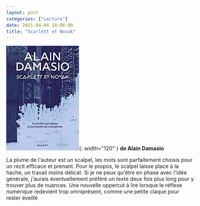 ```yaml
---
layout: post
categories: ["Lecture"]
date: 2021-04-04 10:06:00
title: "Scarlett et Novak"
---
```


![couverture](/assets/images/couv_lecture/scarlettnovak.webp){: width="120" } **de Alain Damasio**

La plume de l\'auteur est un scalpel, les mots sont parfaitement choisis
pour un récit efficace et prenant. Pour le propos, le scalpel laisse
place à la hache, un travail moins délicat. Si je ne peux qu\'être en
phase avec l\'idée générale, j\'aurais éventuellement préféré un texte
deux fois plus long pour y trouver plus de nuances. Une nouvelle
uppercut à lire lorsque le réflexe numérique redevient trop omniprésent,
comme une petite claque pour rester éveillé
